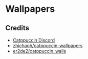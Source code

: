 # Wallpapers

## Credits

- [Catppuccin Discord](https://discord.com/servers/catppuccin-907385605422448742)
- [zhichaoh/catppuccin-wallpapers](https://github.com/zhichaoh/catppuccin-wallpapers)
- [er2de2/catppuccin_walls](https://github.com/er2de2/catppuccin_walls)

